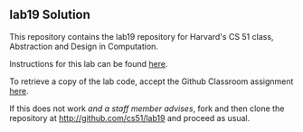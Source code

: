 
## lab19 Solution




This repository contains the lab19 repository for Harvard's
CS 51 class, Abstraction and Design in Computation.

Instructions for this lab can be found
[here](http://cs51.io/labs/lab19).

To retrieve a copy of the lab code, accept the Github Classroom
assignment [here](http://url.cs51.io/lab19).

If this does not work _and a staff member advises_, fork and then
clone the repository at 
<http://github.com/cs51/lab19> and proceed as usual.

